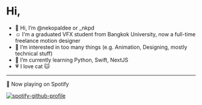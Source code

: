# Hi,
- 👋 Hi, I’m @nekopaldee or \_nkpd
- ☺️ I'm a graduated VFX student from Bangkok University, now a full-time freelance motion designer
- 👀 I’m interested in too many things (e.g. Animation, Designing, mostly technical stuff)
- 🌱 I’m currently learning Python, Swift, NextJS
- 💗 I love cat 🐱 

---
🎵 Now playing on Spotify

[![spotify-github-profile](https://spotify-github-profile.vercel.app/api/view?uid=213k2dcvbcof46l2clwpipdii&cover_image=true&theme=natemoo-re&show_offline=false&background_color=121212&bar_color=53b14f&bar_color_cover=true)](https://spotify-github-profile.vercel.app/api/view?uid=213k2dcvbcof46l2clwpipdii&redirect=true)

<!---
nekopaldee/nekopaldee is a ✨ special ✨ repository because its `README.md` (this file) appears on your GitHub profile.
You can click the Preview link to take a look at your changes.
--->
